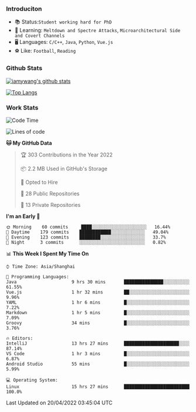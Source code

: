 ### Introduciton

- 📚 Status:`Student working hard for PhD`
- 🔎 Learning: `Meltdown and Spectre Attacks`, `Microarchitectural Side and Covert Channels`
- 🖥️ Languages: `C/C++`, `Java`, `Python`, `Vue.js`
- ⚽ Like: `Football`, `Reading`

### Github Stats

[![iamywang's github stats](https://github-readme-stats.vercel.app/api?username=iamywang&count_private=true&show_icons=true)]()

[![Top Langs](https://github-readme-stats.vercel.app/api/top-langs/?username=iamywang&layout=compact)]()

### Work Stats

<!--START_SECTION:waka-->
![Code Time](http://img.shields.io/badge/Code%20Time-274%20hrs%205%20mins-blue)

![Lines of code](https://img.shields.io/badge/From%20Hello%20World%20I%27ve%20Written-275%20Thousand%20lines%20of%20code-blue)

**🐱 My GitHub Data** 

> 🏆 303 Contributions in the Year 2022
 > 
> 📦 2.2 MB Used in GitHub's Storage 
 > 
> 💼 Opted to Hire
 > 
> 📜 28 Public Repositories 
 > 
> 🔑 13 Private Repositories  
 > 
**I'm an Early 🐤** 

```text
🌞 Morning    60 commits     ████░░░░░░░░░░░░░░░░░░░░░   16.44% 
🌆 Daytime    179 commits    ████████████░░░░░░░░░░░░░   49.04% 
🌃 Evening    123 commits    ████████░░░░░░░░░░░░░░░░░   33.7% 
🌙 Night      3 commits      ░░░░░░░░░░░░░░░░░░░░░░░░░   0.82%

```


📊 **This Week I Spent My Time On** 

```text
⌚︎ Time Zone: Asia/Shanghai

💬 Programming Languages: 
Java                     9 hrs 30 mins       ███████████████░░░░░░░░░░   61.55% 
Vue.js                   1 hr 32 mins        ██░░░░░░░░░░░░░░░░░░░░░░░   9.96% 
YAML                     1 hr 6 mins         █░░░░░░░░░░░░░░░░░░░░░░░░   7.22% 
Markdown                 1 hr 5 mins         █░░░░░░░░░░░░░░░░░░░░░░░░   7.09% 
Groovy                   34 mins             █░░░░░░░░░░░░░░░░░░░░░░░░   3.76%

🔥 Editors: 
IntelliJ                 13 hrs 27 mins      █████████████████████░░░░   87.14% 
VS Code                  1 hr 3 mins         █░░░░░░░░░░░░░░░░░░░░░░░░   6.87% 
Android Studio           55 mins             █░░░░░░░░░░░░░░░░░░░░░░░░   5.99%

💻 Operating System: 
Linux                    15 hrs 27 mins      █████████████████████████   100.0%

```


 Last Updated on 20/04/2022 03:45:04 UTC
<!--END_SECTION:waka-->

